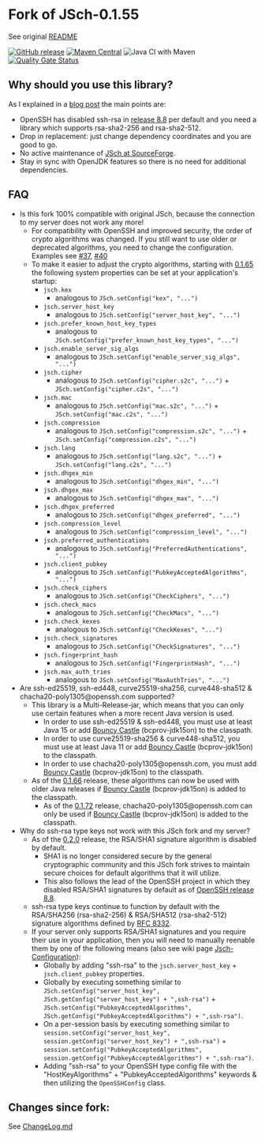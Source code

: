 # Fork of JSch-0.1.55

See original [README](README)

[![GitHub release](https://img.shields.io/github/v/tag/mwiede/jsch.svg)](https://github.com/mwiede/jsch/releases/latest)
[![Maven Central](https://maven-badges.herokuapp.com/maven-central/com.github.mwiede/jsch/badge.svg)](https://maven-badges.herokuapp.com/maven-central/com.github.mwiede/jsch)
![Java CI with Maven](https://github.com/mwiede/jsch/workflows/Java%20CI%20with%20Maven/badge.svg)
[![Quality Gate Status](https://sonarcloud.io/api/project_badges/measure?project=mwiede_jsch&metric=alert_status)](https://sonarcloud.io/dashboard?id=mwiede_jsch)

## Why should you use this library?

As I explained in a [blog post](http://www.matez.de/index.php/2020/06/22/the-future-of-jsch-without-ssh-rsa/) the main points are:
* OpenSSH has disabled ssh-rsa in [release 8.8](https://www.openssh.com/txt/release-8.8) per default and you need a library which supports rsa-sha2-256 and rsa-sha2-512.
* Drop in replacement: just change dependency coordinates and you are good to go.
* No active maintenance of [JSch at SourceForge](https://sourceforge.net/projects/jsch/).
* Stay in sync with OpenJDK features so there is no need for additional dependencies.

## FAQ

* Is this fork 100% compatible with original JSch, because the connection to my server does not work any more!
  * For compatibility with OpenSSH and improved security, the order of crypto algorithms was changed. If you still want to use older or deprecated algorithms, you need to change the configuration. Examples see [#37](https://github.com/mwiede/jsch/issues/37), [#40](https://github.com/mwiede/jsch/issues/40)
  * To make it easier to adjust the crypto algorithms, starting with [0.1.65](https://github.com/mwiede/jsch/releases/tag/jsch-0.1.65) the following system properties can be set at your application's startup:
    * `jsch.kex`
      * analogous to `JSch.setConfig("kex", "...")`
    * `jsch.server_host_key`
      * analogous to `JSch.setConfig("server_host_key", "...")`
    * `jsch.prefer_known_host_key_types`
      * analogous to `JSch.setConfig("prefer_known_host_key_types", "...")`
    * `jsch.enable_server_sig_algs`
      * analogous to `JSch.setConfig("enable_server_sig_algs", "...")`
    * `jsch.cipher`
      * analogous to `JSch.setConfig("cipher.s2c", "...")` + `JSch.setConfig("cipher.c2s", "...")`
    * `jsch.mac`
      * analogous to `JSch.setConfig("mac.s2c", "...")` + `JSch.setConfig("mac.c2s", "...")`
    * `jsch.compression`
      * analogous to `JSch.setConfig("compression.s2c", "...")` + `JSch.setConfig("compression.c2s", "...")`
    * `jsch.lang`
      * analogous to `JSch.setConfig("lang.s2c", "...")` + `JSch.setConfig("lang.c2s", "...")`
    * `jsch.dhgex_min`
      * analogous to `JSch.setConfig("dhgex_min", "...")`
    * `jsch.dhgex_max`
      * analogous to `JSch.setConfig("dhgex_max", "...")`
    * `jsch.dhgex_preferred`
      * analogous to `JSch.setConfig("dhgex_preferred", "...")`
    * `jsch.compression_level`
      * analogous to `JSch.setConfig("compression_level", "...")`
    * `jsch.preferred_authentications`
      * analogous to `JSch.setConfig("PreferredAuthentications", "...")`
    * `jsch.client_pubkey`
      * analogous to `JSch.setConfig("PubkeyAcceptedAlgorithms", "...")`
    * `jsch.check_ciphers`
      * analogous to `JSch.setConfig("CheckCiphers", "...")`
    * `jsch.check_macs`
      * analogous to `JSch.setConfig("CheckMacs", "...")`
    * `jsch.check_kexes`
      * analogous to `JSch.setConfig("CheckKexes", "...")`
    * `jsch.check_signatures`
      * analogous to `JSch.setConfig("CheckSignatures", "...")`
    * `jsch.fingerprint_hash`
      * analogous to `JSch.setConfig("FingerprintHash", "...")`
    * `jsch.max_auth_tries`
      * analogous to `JSch.setConfig("MaxAuthTries", "...")`
* Are ssh-ed25519, ssh-ed448, curve25519-sha256, curve448-sha512 & chacha20-poly1305@<!-- -->openssh.com supported?
  * This library is a Multi-Release-jar, which means that you can only use certain features when a more recent Java version is used.
    * In order to use ssh-ed25519 & ssh-ed448, you must use at least Java 15 or add [Bouncy Castle](https://www.bouncycastle.org/java.html) (bcprov-jdk15on) to the classpath.
    * In order to use curve25519-sha256 & curve448-sha512, you must use at least Java 11 or add [Bouncy Castle](https://www.bouncycastle.org/java.html) (bcprov-jdk15on) to the classpath.
    * In order to use chacha20-poly1305@<!-- -->openssh.com, you must add [Bouncy Castle](https://www.bouncycastle.org/java.html) (bcprov-jdk15on) to the classpath.
  * As of the [0.1.66](https://github.com/mwiede/jsch/releases/tag/jsch-0.1.66) release, these algorithms can now be used with older Java releases if [Bouncy Castle](https://www.bouncycastle.org/java.html) (bcprov-jdk15on) is added to the classpath.
    * As of the [0.1.72](https://github.com/mwiede/jsch/releases/tag/jsch-0.1.72) release, chacha20-poly1305@<!-- -->openssh.com can only be used if [Bouncy Castle](https://www.bouncycastle.org/java.html) (bcprov-jdk15on) is added to the classpath.
* Why do ssh-rsa type keys not work with this JSch fork and my server?
  * As of the [0.2.0](https://github.com/mwiede/jsch/releases/tag/jsch-0.2.0) release, the RSA/SHA1 signature algorithm is disabled by default.
    * SHA1 is no longer considered secure by the general cryptographic community and this JSch fork strives to maintain secure choices for default algorithms that it will utilize.
    * This also follows the lead of the OpenSSH project in which they disabled RSA/SHA1 signatures by default as of [OpenSSH release 8.8](https://www.openssh.com/txt/release-8.8).
  * ssh-rsa type keys continue to function by default with the RSA/SHA256 (rsa-sha2-256) & RSA/SHA512 (rsa-sha2-512) signature algorithms defined by [RFC 8332](https://datatracker.ietf.org/doc/html/rfc8332).
  * If your server only supports RSA/SHA1 signatures and you require their use in your application, then you will need to manually reenable them by one of the following means (also see wiki page [Jsch-Configuration](https://github.com/mwiede/jsch/wiki/Jsch-Configuration)):
    * Globally by adding "ssh-rsa" to the `jsch.server_host_key` + `jsch.client_pubkey` properties.
    * Globally by executing something similar to `JSch.setConfig("server_host_key", JSch.getConfig("server_host_key") + ",ssh-rsa")` + `JSch.setConfig("PubkeyAcceptedAlgorithms", JSch.getConfig("PubkeyAcceptedAlgorithms") + ",ssh-rsa")`.
    * On a per-session basis by executing something similar to `session.setConfig("server_host_key", session.getConfig("server_host_key") + ",ssh-rsa")` + `session.setConfig("PubkeyAcceptedAlgorithms", session.getConfig("PubkeyAcceptedAlgorithms") + ",ssh-rsa")`.
    * Adding "ssh-rsa" to your OpenSSH type config file with the "HostKeyAlgorithms" + "PubkeyAcceptedAlgorithms" keywords & then utilizing the `OpenSSHConfig` class.

## Changes since fork:
See [ChangeLog.md](ChangeLog.md)
